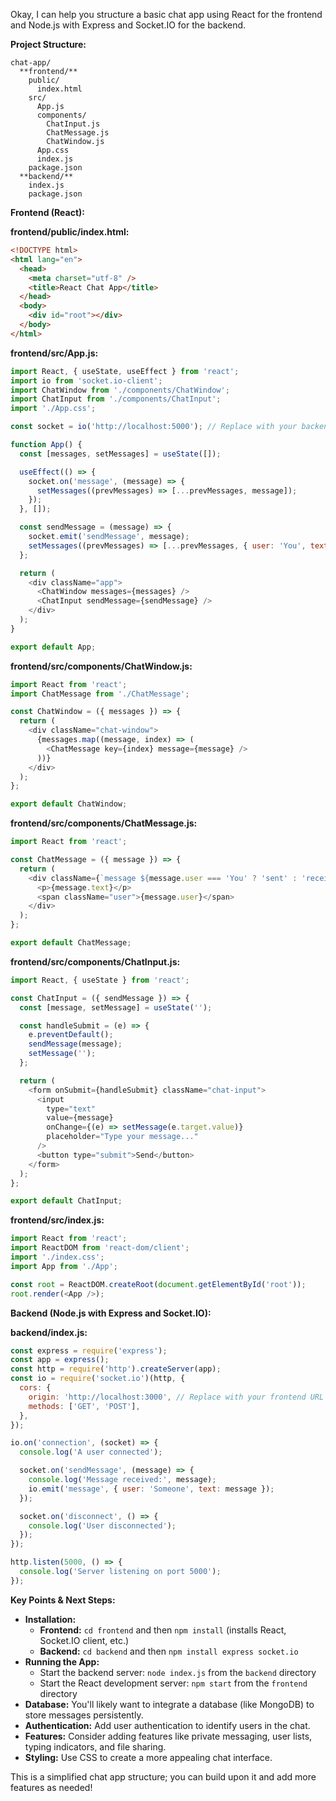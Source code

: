 Okay, I can help you structure a basic chat app using React for the frontend and Node.js with Express and Socket.IO for the backend. 

**Project Structure:**

```
chat-app/
  **frontend/**
    public/
      index.html
    src/
      App.js
      components/
        ChatInput.js
        ChatMessage.js
        ChatWindow.js
      App.css
      index.js
    package.json
  **backend/**
    index.js
    package.json
```

**Frontend (React):**

**frontend/public/index.html:**

```html
<!DOCTYPE html>
<html lang="en">
  <head>
    <meta charset="utf-8" />
    <title>React Chat App</title>
  </head>
  <body>
    <div id="root"></div>
  </body>
</html>
```

**frontend/src/App.js:**

```javascript
import React, { useState, useEffect } from 'react';
import io from 'socket.io-client';
import ChatWindow from './components/ChatWindow';
import ChatInput from './components/ChatInput';
import './App.css';

const socket = io('http://localhost:5000'); // Replace with your backend URL

function App() {
  const [messages, setMessages] = useState([]);

  useEffect(() => {
    socket.on('message', (message) => {
      setMessages((prevMessages) => [...prevMessages, message]);
    });
  }, []);

  const sendMessage = (message) => {
    socket.emit('sendMessage', message);
    setMessages((prevMessages) => [...prevMessages, { user: 'You', text: message }]);
  };

  return (
    <div className="app">
      <ChatWindow messages={messages} />
      <ChatInput sendMessage={sendMessage} />
    </div>
  );
}

export default App;
```

**frontend/src/components/ChatWindow.js:**

```javascript
import React from 'react';
import ChatMessage from './ChatMessage';

const ChatWindow = ({ messages }) => {
  return (
    <div className="chat-window">
      {messages.map((message, index) => (
        <ChatMessage key={index} message={message} />
      ))}
    </div>
  );
};

export default ChatWindow;
```

**frontend/src/components/ChatMessage.js:**

```javascript
import React from 'react';

const ChatMessage = ({ message }) => {
  return (
    <div className={`message ${message.user === 'You' ? 'sent' : 'received'}`}>
      <p>{message.text}</p>
      <span className="user">{message.user}</span>
    </div>
  );
};

export default ChatMessage;
```

**frontend/src/components/ChatInput.js:**

```javascript
import React, { useState } from 'react';

const ChatInput = ({ sendMessage }) => {
  const [message, setMessage] = useState('');

  const handleSubmit = (e) => {
    e.preventDefault();
    sendMessage(message);
    setMessage('');
  };

  return (
    <form onSubmit={handleSubmit} className="chat-input">
      <input
        type="text"
        value={message}
        onChange={(e) => setMessage(e.target.value)}
        placeholder="Type your message..."
      />
      <button type="submit">Send</button>
    </form>
  );
};

export default ChatInput;
```

**frontend/src/index.js:**

```javascript
import React from 'react';
import ReactDOM from 'react-dom/client';
import './index.css';
import App from './App';

const root = ReactDOM.createRoot(document.getElementById('root'));
root.render(<App />);
```

**Backend (Node.js with Express and Socket.IO):**

**backend/index.js:**

```javascript
const express = require('express');
const app = express();
const http = require('http').createServer(app);
const io = require('socket.io')(http, {
  cors: {
    origin: 'http://localhost:3000', // Replace with your frontend URL
    methods: ['GET', 'POST'],
  },
});

io.on('connection', (socket) => {
  console.log('A user connected');

  socket.on('sendMessage', (message) => {
    console.log('Message received:', message);
    io.emit('message', { user: 'Someone', text: message });
  });

  socket.on('disconnect', () => {
    console.log('User disconnected');
  });
});

http.listen(5000, () => {
  console.log('Server listening on port 5000');
});
```

**Key Points & Next Steps:**

- **Installation:**
  - **Frontend:** `cd frontend` and then `npm install` (installs React, Socket.IO client, etc.)
  - **Backend:** `cd backend` and then `npm install express socket.io`
- **Running the App:**
  - Start the backend server: `node index.js` from the `backend` directory
  - Start the React development server: `npm start` from the `frontend` directory
- **Database:**  You'll likely want to integrate a database (like MongoDB) to store messages persistently. 
- **Authentication:**  Add user authentication to identify users in the chat.
- **Features:** Consider adding features like private messaging, user lists, typing indicators, and file sharing.
- **Styling:**  Use CSS to create a more appealing chat interface.

This is a simplified chat app structure; you can build upon it and add more features as needed!
